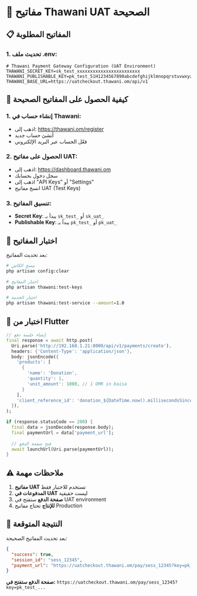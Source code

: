 # 🔑 مفاتيح Thawani UAT الصحيحة

## 📋 المفاتيح المطلوبة

### **1. تحديث ملف .env:**

```env
# Thawani Payment Gateway Configuration (UAT Environment)
THAWANI_SECRET_KEY=sk_test_xxxxxxxxxxxxxxxxxxxxxxxx
THAWANI_PUBLISHABLE_KEY=pk_test_51H1234567890abcdefghijklmnopqrstuvwxyz
THAWANI_BASE_URL=https://uatcheckout.thawani.om/api/v1
```

## 🔧 كيفية الحصول على المفاتيح الصحيحة

### **1. إنشاء حساب في Thawani:**
- اذهب إلى: https://thawani.om/register
- أنشئ حساب جديد
- فعّل الحساب عبر البريد الإلكتروني

### **2. الحصول على مفاتيح UAT:**
- اذهب إلى: https://dashboard.thawani.om
- سجل دخول بحسابك
- اذهب إلى "API Keys" أو "Settings"
- انسخ مفاتيح UAT (Test Keys)

### **3. تنسيق المفاتيح:**
- **Secret Key**: يبدأ بـ `sk_test_` أو `sk_uat_`
- **Publishable Key**: يبدأ بـ `pk_test_` أو `pk_uat_`

## 🧪 اختبار المفاتيح

بعد تحديث المفاتيح:

```bash
# مسح الكاش
php artisan config:clear

# اختبار المفاتيح
php artisan thawani:test-keys

# اختبار الخدمة
php artisan thawani:test-service --amount=1.0
```

## 📱 اختبار من Flutter

```dart
// إنشاء جلسة دفع
final response = await http.post(
  Uri.parse('http://192.168.1.21:8000/api/v1/payments/create'),
  headers: {'Content-Type': 'application/json'},
  body: jsonEncode({
    'products': [
      {
        'name': 'Donation',
        'quantity': 1,
        'unit_amount': 1000, // 1 OMR in baisa
      }
    ],
    'client_reference_id': 'donation_${DateTime.now().millisecondsSinceEpoch}',
  }),
);

if (response.statusCode == 200) {
  final data = jsonDecode(response.body);
  final paymentUrl = data['payment_url'];
  
  // فتح صفحة الدفع
  await launchUrl(Uri.parse(paymentUrl));
}
```

## ⚠️ ملاحظات مهمة

1. **مفاتيح UAT** تستخدم للاختبار فقط
2. **المدفوعات في UAT** ليست حقيقية
3. **صفحة الدفع** ستفتح في UAT environment
4. **للإنتاج** تحتاج مفاتيح Production

## 🎯 النتيجة المتوقعة

بعد تحديث المفاتيح الصحيحة:

```json
{
  "success": true,
  "session_id": "sess_12345",
  "payment_url": "https://uatcheckout.thawani.om/pay/sess_12345?key=pk_test_..."
}
```

**صفحة الدفع ستفتح في:** `https://uatcheckout.thawani.om/pay/sess_12345?key=pk_test_...`

